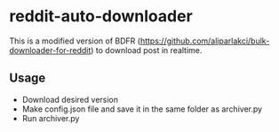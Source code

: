 # reddit-auto-downloader
This is a modified version of BDFR (https://github.com/aliparlakci/bulk-downloader-for-reddit) to download post in realtime.

##  Usage

- Download desired version
- Make config.json file and save it in the same folder as archiver.py
- Run archiver.py
